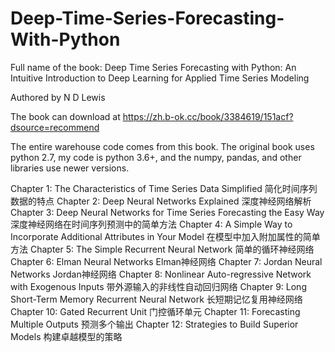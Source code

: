 # Deep-Time-Series-Forecasting-With-Python
Full name of the book: Deep Time Series Forecasting with Python: An Intuitive Introduction to Deep Learning for Applied Time Series Modeling 

Authored by N D Lewis

The book can download at https://zh.b-ok.cc/book/3384619/151acf?dsource=recommend

The entire warehouse code comes from this book.
The original book uses python 2.7, my code is python 3.6+, and the numpy, pandas, and other libraries use newer versions.

Chapter 1: The Characteristics of Time Series Data Simplified  简化时间序列数据的特点 
Chapter 2: Deep Neural Networks Explained  深度神经网络解析
Chapter 3: Deep Neural Networks for Time Series Forecasting the Easy Way  深度神经网络在时间序列预测中的简单方法
Chapter 4: A Simple Way to Incorporate Additional Attributes in Your Model  在模型中加入附加属性的简单方法
Chapter 5: The Simple Recurrent Neural Network  简单的循环神经网络
Chapter 6: Elman Neural Networks  Elman神经网络 
Chapter 7: Jordan Neural Networks  Jordan神经网络
Chapter 8: Nonlinear Auto-regressive Network with Exogenous Inputs  带外源输入的非线性自动回归网络
Chapter 9: Long Short-Term Memory Recurrent Neural Network  长短期记忆复用神经网络
Chapter 10: Gated Recurrent Unit  门控循环单元
Chapter 11: Forecasting Multiple Outputs  预测多个输出
Chapter 12: Strategies to Build Superior Models  构建卓越模型的策略